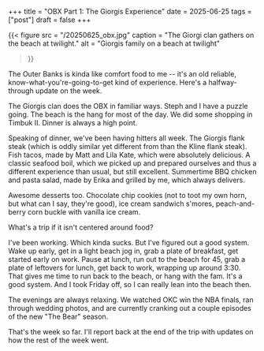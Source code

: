 +++
title = "OBX Part 1: The Giorgis Experience"
date = 2025-06-25
tags = ["post"]
draft = false
+++

{{< 
    figure src = "/20250625_obx.jpg" 
    caption = "The Giorgi clan gathers on the beach at twilight." 
    alt = "Giorgis family on a beach at twilight"
>}}

The Outer Banks is kinda like comfort food to me -- it's an old reliable, know-what-you're-going-to-get kind of experience. Here's a halfway-through update on the week. 

The Giorgis clan does the OBX in familiar ways. Steph and I have a puzzle going. The beach is the hang for most of the day. We did some shopping in Timbuk II. Dinner is always a high point. 

Speaking of dinner, we've been having hitters all week. The Giorgis flank steak (which is oddly similar yet different from than the Kline flank steak). Fish tacos, made by Matt and Lila Kate, which were absolutely delicious. A classic seafood boil, which we picked up and prepared ourselves and thus a different experience than usual, but still excellent. Summertime BBQ chicken and pasta salad, made by Erika and grilled by me, which always delivers. 

Awesome desserts too. Chocolate chip cookies (not to toot my own horn, but what can I say, they're good), ice cream sandwich s'mores, peach-and-berry corn buckle with vanilla ice cream. 

What's a trip if it isn't centered around food? 

I've been working. Which kinda sucks. But I've figured out a good system. Wake up early, get in a light beach jog in, grab a plate of breakfast, get started early on work. Pause at lunch, run out to the beach for 45, grab a plate of leftovers for lunch, get back to work, wrapping up around 3:30. That gives me time to run back to the beach, or hang with the fam. It's a good system. And I took Friday off, so I can really lean into the beach then. 

The evenings are always relaxing. We watched OKC win the NBA finals, ran through wedding photos, and are currently cranking out a couple episodes of the new "The Bear" season. 

That's the week so far. I'll report back at the end of the trip with updates on how the rest of the week went. 